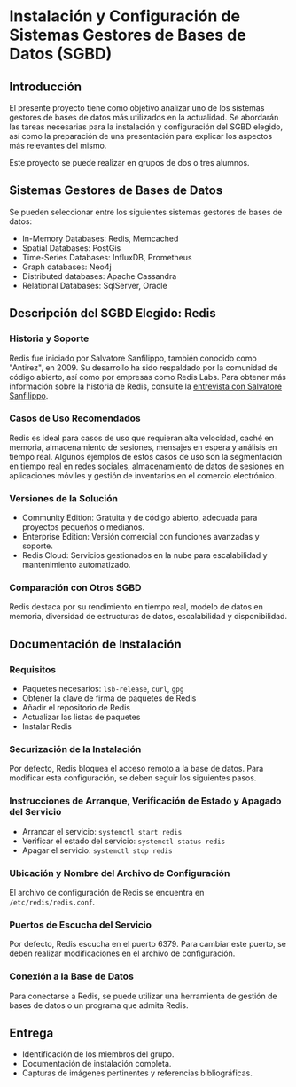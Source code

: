 # Instalación y Configuración de Sistemas Gestores de Bases de Datos (SGBD)

## Introducción

El presente proyecto tiene como objetivo analizar uno de los sistemas gestores de bases de datos más utilizados en la actualidad. Se abordarán las tareas necesarias para la instalación y configuración del SGBD elegido, así como la preparación de una presentación para explicar los aspectos más relevantes del mismo.

Este proyecto se puede realizar en grupos de dos o tres alumnos.

## Sistemas Gestores de Bases de Datos

Se pueden seleccionar entre los siguientes sistemas gestores de bases de datos:

- In-Memory Databases: Redis, Memcached
- Spatial Databases: PostGis
- Time-Series Databases: InfluxDB, Prometheus
- Graph databases: Neo4j
- Distributed databases: Apache Cassandra
- Relational Databases: SqlServer, Oracle

## Descripción del SGBD Elegido: Redis

### Historia y Soporte

Redis fue iniciado por Salvatore Sanfilippo, también conocido como "Antirez", en 2009. Su desarrollo ha sido respaldado por la comunidad de código abierto, así como por empresas como Redis Labs. Para obtener más información sobre la historia de Redis, consulte la [entrevista con Salvatore Sanfilippo](https://eu-startups.com/interview-with-redis-creator-salvatore-sanfilippo-who-works-in-sicily/).

### Casos de Uso Recomendados

Redis es ideal para casos de uso que requieran alta velocidad, caché en memoria, almacenamiento de sesiones, mensajes en espera y análisis en tiempo real. Algunos ejemplos de estos casos de uso son la segmentación en tiempo real en redes sociales, almacenamiento de datos de sesiones en aplicaciones móviles y gestión de inventarios en el comercio electrónico.

### Versiones de la Solución

- Community Edition: Gratuita y de código abierto, adecuada para proyectos pequeños o medianos.
- Enterprise Edition: Versión comercial con funciones avanzadas y soporte.
- Redis Cloud: Servicios gestionados en la nube para escalabilidad y mantenimiento automatizado.

### Comparación con Otros SGBD

Redis destaca por su rendimiento en tiempo real, modelo de datos en memoria, diversidad de estructuras de datos, escalabilidad y disponibilidad.

## Documentación de Instalación

### Requisitos

- Paquetes necesarios: `lsb-release`, `curl`, `gpg`
- Obtener la clave de firma de paquetes de Redis
- Añadir el repositorio de Redis
- Actualizar las listas de paquetes
- Instalar Redis

### Securización de la Instalación

Por defecto, Redis bloquea el acceso remoto a la base de datos. Para modificar esta configuración, se deben seguir los siguientes pasos.

### Instrucciones de Arranque, Verificación de Estado y Apagado del Servicio

- Arrancar el servicio: `systemctl start redis`
- Verificar el estado del servicio: `systemctl status redis`
- Apagar el servicio: `systemctl stop redis`

### Ubicación y Nombre del Archivo de Configuración

El archivo de configuración de Redis se encuentra en `/etc/redis/redis.conf`.

### Puertos de Escucha del Servicio

Por defecto, Redis escucha en el puerto 6379. Para cambiar este puerto, se deben realizar modificaciones en el archivo de configuración.

### Conexión a la Base de Datos

Para conectarse a Redis, se puede utilizar una herramienta de gestión de bases de datos o un programa que admita Redis.

## Entrega

- Identificación de los miembros del grupo.
- Documentación de instalación completa.
- Capturas de imágenes pertinentes y referencias bibliográficas.
